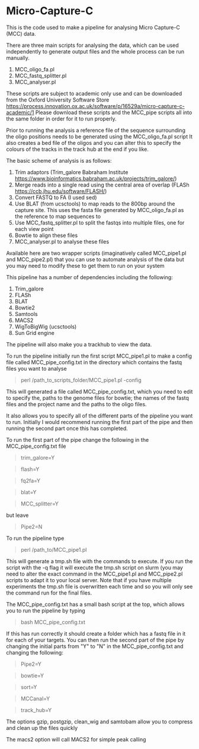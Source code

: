 # Micro-Capture-C

This is the code used to make a pipeline for analysing Micro Capture-C (MCC) data.

There are three main scripts for analysing the data, which can be used independently to generate output files and the whole process can be run manually.

1. MCC_oligo_fa.pl
2. MCC_fastq_splitter.pl
3. MCC_analyser.pl

These scripts are subject to academic only use and can be downloaded from the Oxford University Software Store https://process.innovation.ox.ac.uk/software/p/16529a/micro-capture-c-academic/1
Please download these scripts and the MCC_pipe scripts all into the same folder in order for it to run properly.

Prior to running the analysis a reference file of the sequence surrounding the oligo positions needs to be generated using the MCC_oligo_fa.pl script 
It also creates a bed file of the oligos and you can alter this to specify the colours of the tracks in the track hub at the end if you like.

The basic scheme of analysis is as follows:
1. Trim adaptors (Trim_galore Babraham Institute https://www.bioinformatics.babraham.ac.uk/projects/trim_galore/)
2. Merge reads into a single read using the central area of overlap (FLASh https://ccb.jhu.edu/software/FLASH/)
3. Convert FASTQ to FA (I used sed)
4. Use BLAT (from ucsctools) to map reads to the 800bp around the capture site. This uses the fasta file generated by MCC_oligo_fa.pl as the reference to map sequences to
5. Use MCC_fastq_splitter.pl to split the fastqs into multiple files, one for each view point
6. Bowtie to align these files
7. MCC_analyser.pl to analyse these files

Available here are two wrapper scripts (imaginatively called MCC_pipe1.pl and MCC_pipe2.pl) that you can use to automate analysis of the data but you may need to modify these to get them to run on your system

This pipeline has a number of dependencies including the following:
1. Trim_galore
2. FLASh
3. BLAT
4. Bowtie2
5. Samtools
6. MACS2
7. WigToBigWig (ucsctools) 
8. Sun Grid engine

The pipeline will also make you a trackhub to view the data. 

To run the pipeline initially run the first script MCC_pipe1.pl to make a config file called MCC_pipe_config.txt in the directory which contains the fastq files you want to analyse

> perl /path_to_scripts_folder/MCC_pipe1.pl -config
 
This will generated a file called MCC_pipe_config.txt, which you need to edit to specify the, paths to the genome files for bowtie; the names of the fastq files and the project name and the paths to the oligo files. 

It also allows you to specify all of the different parts of the pipeline you want to run.
Initially I would recommend running the first part of the pipe and then running the second part once this has completed.

To run the first part of the pipe change the following in the MCC_pipe_config.txt file

>trim_galore=Y

>flash=Y

>fq2fa=Y

>blat=Y

>MCC_splitter=Y

but leave 
>Pipe2=N

To run the pipeline type 
>perl /path_to/MCC_pipe1.pl

This will generate a tmp.sh file with the commands to execute.
If you run the script with the -q flag it will execute the tmp.sh script on slurm (you may need to alter the exact command in the MCC_pipe1.pl and MCC_pipe2.pl scripts to adapt it to your local server. 
Note that if you have multiple experiments the tmp.sh file is overwritten each time and so you will only see the command run for the final files.

The MCC_pipe_config.txt has a small bash script at the top, which allows you to run the pipeline by typing 

>bash MCC_pipe_config.txt

If this has run correctly it should create a folder which has a fastq file in it for each of your targets. 
You can then run the second part of the pipe by changing the initial parts from "Y" to "N" in the MCC_pipe_config.txt and changing the following:

>Pipe2=Y

>bowtie=Y

>sort=Y

>MCCanal=Y

>track_hub=Y

The options gzip, postgzip, clean_wig and samtobam allow you to compress and clean up the files quickly

The macs2 option will call MACS2 for simple peak calling
